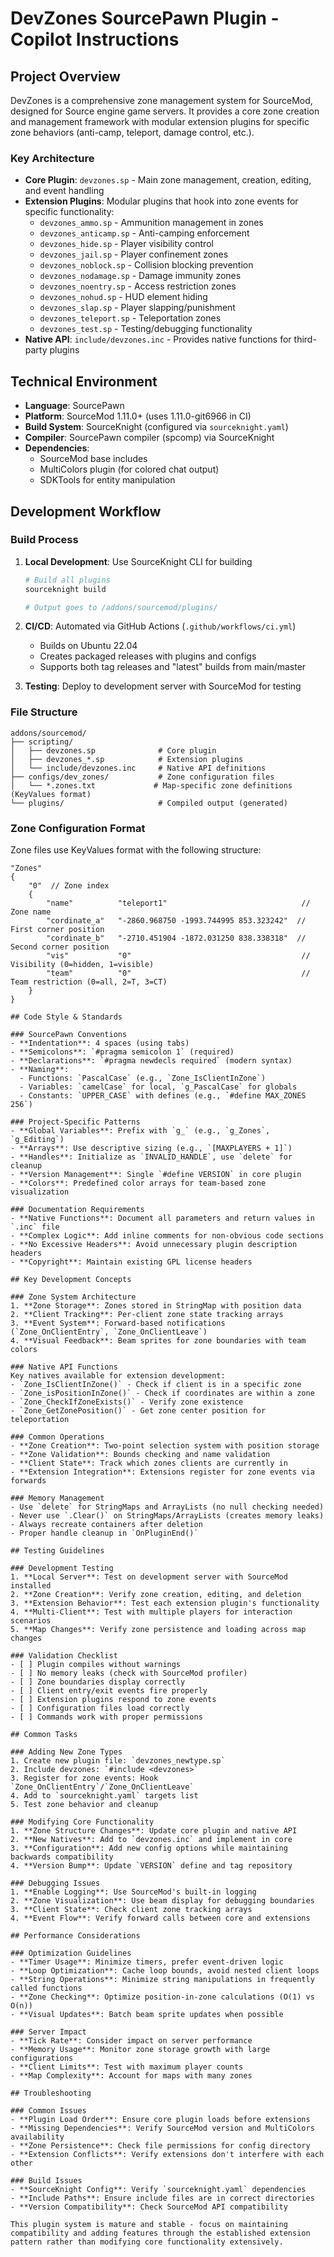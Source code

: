 # DevZones SourcePawn Plugin - Copilot Instructions

## Project Overview

DevZones is a comprehensive zone management system for SourceMod, designed for Source engine game servers. It provides a core zone creation and management framework with modular extension plugins for specific zone behaviors (anti-camp, teleport, damage control, etc.).

### Key Architecture
- **Core Plugin**: `devzones.sp` - Main zone management, creation, editing, and event handling
- **Extension Plugins**: Modular plugins that hook into zone events for specific functionality:
  - `devzones_ammo.sp` - Ammunition management in zones
  - `devzones_anticamp.sp` - Anti-camping enforcement
  - `devzones_hide.sp` - Player visibility control
  - `devzones_jail.sp` - Player confinement zones
  - `devzones_noblock.sp` - Collision blocking prevention
  - `devzones_nodamage.sp` - Damage immunity zones
  - `devzones_noentry.sp` - Access restriction zones
  - `devzones_nohud.sp` - HUD element hiding
  - `devzones_slap.sp` - Player slapping/punishment
  - `devzones_teleport.sp` - Teleportation zones
  - `devzones_test.sp` - Testing/debugging functionality
- **Native API**: `include/devzones.inc` - Provides native functions for third-party plugins

## Technical Environment

- **Language**: SourcePawn
- **Platform**: SourceMod 1.11.0+ (uses 1.11.0-git6966 in CI)
- **Build System**: SourceKnight (configured via `sourceknight.yaml`)
- **Compiler**: SourcePawn compiler (spcomp) via SourceKnight
- **Dependencies**: 
  - SourceMod base includes
  - MultiColors plugin (for colored chat output)
  - SDKTools for entity manipulation

## Development Workflow

### Build Process
1. **Local Development**: Use SourceKnight CLI for building
   ```bash
   # Build all plugins
   sourceknight build
   
   # Output goes to /addons/sourcemod/plugins/
   ```

2. **CI/CD**: Automated via GitHub Actions (`.github/workflows/ci.yml`)
   - Builds on Ubuntu 22.04
   - Creates packaged releases with plugins and configs
   - Supports both tag releases and "latest" builds from main/master

3. **Testing**: Deploy to development server with SourceMod for testing

### File Structure
```
addons/sourcemod/
├── scripting/
│   ├── devzones.sp              # Core plugin
│   ├── devzones_*.sp            # Extension plugins
│   └── include/devzones.inc     # Native API definitions
├── configs/dev_zones/           # Zone configuration files
│   └── *.zones.txt             # Map-specific zone definitions (KeyValues format)
└── plugins/                     # Compiled output (generated)
```

### Zone Configuration Format
Zone files use KeyValues format with the following structure:
```
"Zones"
{
    "0"  // Zone index
    {
        "name"          "teleport1"                              // Zone name
        "cordinate_a"   "-2860.968750 -1993.744995 853.323242"  // First corner position
        "cordinate_b"   "-2710.451904 -1872.031250 838.338318"  // Second corner position  
        "vis"           "0"                                      // Visibility (0=hidden, 1=visible)
        "team"          "0"                                      // Team restriction (0=all, 2=T, 3=CT)
    }
}

## Code Style & Standards

### SourcePawn Conventions
- **Indentation**: 4 spaces (using tabs)
- **Semicolons**: `#pragma semicolon 1` (required)
- **Declarations**: `#pragma newdecls required` (modern syntax)
- **Naming**:
  - Functions: `PascalCase` (e.g., `Zone_IsClientInZone`)
  - Variables: `camelCase` for local, `g_PascalCase` for globals
  - Constants: `UPPER_CASE` with defines (e.g., `#define MAX_ZONES 256`)

### Project-Specific Patterns
- **Global Variables**: Prefix with `g_` (e.g., `g_Zones`, `g_Editing`)
- **Arrays**: Use descriptive sizing (e.g., `[MAXPLAYERS + 1]`)
- **Handles**: Initialize as `INVALID_HANDLE`, use `delete` for cleanup
- **Version Management**: Single `#define VERSION` in core plugin
- **Colors**: Predefined color arrays for team-based zone visualization

### Documentation Requirements
- **Native Functions**: Document all parameters and return values in `.inc` file
- **Complex Logic**: Add inline comments for non-obvious code sections
- **No Excessive Headers**: Avoid unnecessary plugin description headers
- **Copyright**: Maintain existing GPL license headers

## Key Development Concepts

### Zone System Architecture
1. **Zone Storage**: Zones stored in StringMap with position data
2. **Client Tracking**: Per-client zone state tracking arrays
3. **Event System**: Forward-based notifications (`Zone_OnClientEntry`, `Zone_OnClientLeave`)
4. **Visual Feedback**: Beam sprites for zone boundaries with team colors

### Native API Functions
Key natives available for extension development:
- `Zone_IsClientInZone()` - Check if client is in a specific zone
- `Zone_isPositionInZone()` - Check if coordinates are within a zone
- `Zone_CheckIfZoneExists()` - Verify zone existence
- `Zone_GetZonePosition()` - Get zone center position for teleportation

### Common Operations
- **Zone Creation**: Two-point selection system with position storage
- **Zone Validation**: Bounds checking and name validation
- **Client State**: Track which zones clients are currently in
- **Extension Integration**: Extensions register for zone events via forwards

### Memory Management
- Use `delete` for StringMaps and ArrayLists (no null checking needed)
- Never use `.Clear()` on StringMaps/ArrayLists (creates memory leaks)
- Always recreate containers after deletion
- Proper handle cleanup in `OnPluginEnd()`

## Testing Guidelines

### Development Testing
1. **Local Server**: Test on development server with SourceMod installed
2. **Zone Creation**: Verify zone creation, editing, and deletion
3. **Extension Behavior**: Test each extension plugin's functionality
4. **Multi-Client**: Test with multiple players for interaction scenarios
5. **Map Changes**: Verify zone persistence and loading across map changes

### Validation Checklist
- [ ] Plugin compiles without warnings
- [ ] No memory leaks (check with SourceMod profiler)
- [ ] Zone boundaries display correctly
- [ ] Client entry/exit events fire properly
- [ ] Extension plugins respond to zone events
- [ ] Configuration files load correctly
- [ ] Commands work with proper permissions

## Common Tasks

### Adding New Zone Types
1. Create new plugin file: `devzones_newtype.sp`
2. Include devzones: `#include <devzones>`
3. Register for zone events: Hook `Zone_OnClientEntry`/`Zone_OnClientLeave`
4. Add to `sourceknight.yaml` targets list
5. Test zone behavior and cleanup

### Modifying Core Functionality
1. **Zone Structure Changes**: Update core plugin and native API
2. **New Natives**: Add to `devzones.inc` and implement in core
3. **Configuration**: Add new config options while maintaining backwards compatibility
4. **Version Bump**: Update `VERSION` define and tag repository

### Debugging Issues
1. **Enable Logging**: Use SourceMod's built-in logging
2. **Zone Visualization**: Use beam display for debugging boundaries
3. **Client State**: Check client zone tracking arrays
4. **Event Flow**: Verify forward calls between core and extensions

## Performance Considerations

### Optimization Guidelines
- **Timer Usage**: Minimize timers, prefer event-driven logic
- **Loop Optimization**: Cache loop bounds, avoid nested client loops
- **String Operations**: Minimize string manipulations in frequently called functions
- **Zone Checking**: Optimize position-in-zone calculations (O(1) vs O(n))
- **Visual Updates**: Batch beam sprite updates when possible

### Server Impact
- **Tick Rate**: Consider impact on server performance
- **Memory Usage**: Monitor zone storage growth with large configurations
- **Client Limits**: Test with maximum player counts
- **Map Complexity**: Account for maps with many zones

## Troubleshooting

### Common Issues
- **Plugin Load Order**: Ensure core plugin loads before extensions
- **Missing Dependencies**: Verify SourceMod version and MultiColors availability
- **Zone Persistence**: Check file permissions for config directory
- **Extension Conflicts**: Verify extensions don't interfere with each other

### Build Issues
- **SourceKnight Config**: Verify `sourceknight.yaml` dependencies
- **Include Paths**: Ensure include files are in correct directories
- **Version Compatibility**: Check SourceMod API compatibility

This plugin system is mature and stable - focus on maintaining compatibility and adding features through the established extension pattern rather than modifying core functionality extensively.
